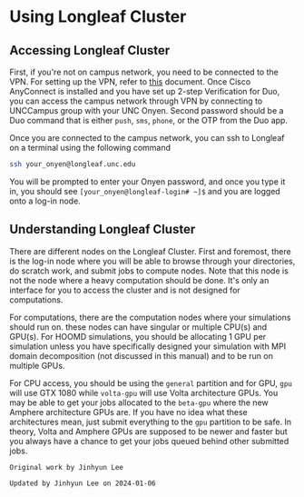 # Using Longleaf Cluster

## Accessing Longleaf Cluster

First, if you're not on campus network, you need to be connected to the VPN. For setting up the VPN, refer to [this](setting_up_supercomputer_account.md) document. Once Cisco AnyConnect is installed and you have set up 2-step Verification for Duo, you can access the campus network through VPN by connecting to UNCCampus group with your UNC Onyen. Second password should be a Duo command that is either `push`, `sms`, `phone`, or the OTP from the Duo app.

Once you are connected to the campus network, you can ssh to Longleaf on a terminal using the following command

```bash
ssh your_onyen@longleaf.unc.edu
```

You will be prompted to enter your Onyen password, and once you type it in, you should see `[your_onyen@longleaf-login# ~]$` and you are logged onto a log-in node.

## Understanding Longleaf Cluster

There are different nodes on the Longleaf Cluster. First and foremost, there is the log-in node where you will be able to browse through your directories, do scratch work, and submit jobs to compute nodes. Note that this node is not the node where a heavy computation should be done. It's only an interface for you to access the cluster and is not designed for computations.

For computations, there are the computation nodes where your simulations should run on. these nodes can have singular or multiple CPU(s) and GPU(s). For HOOMD simulations, you should be allocating 1 GPU per simulation unless you have specifically designed your simulation with MPI domain decomposition (not discussed in this manual) and to be run on multiple GPUs.

For CPU access, you should be using the `general` partition and for GPU, `gpu` will use GTX 1080 while `volta-gpu` will use Volta architecture GPUs. You may be able to get your jobs allocated to the `beta-gpu` where the new Amphere architecture GPUs are. If you have no idea what these architectures mean, just submit everything to the `gpu` partition to be safe. In theory, Volta and Amphere GPUs are supposed to be newer and faster but you always have a chance to get your jobs queued behind other submitted jobs.



`Original work by Jinhyun Lee`

`Updated by Jinhyun Lee on 2024-01-06`
